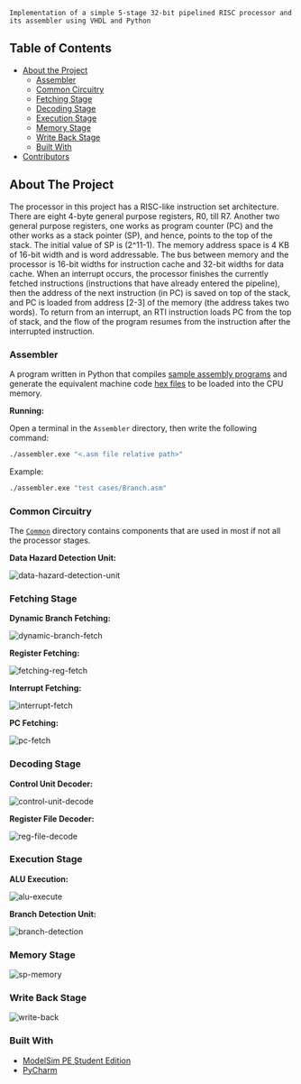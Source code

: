     Implementation of a simple 5-stage 32-bit pipelined RISC processor and its assembler using VHDL and Python
  ## Table of Contents

* [About the Project](#about-the-project)
  * [Assembler](#assembler)
  * [Common Circuitry](#common-circuitry)
  * [Fetching Stage](#fetching-stage)
  * [Decoding Stage](#decoding-stage)
  * [Execution Stage](#execution-stage)
  * [Memory Stage](#memory-stage)
  * [Write Back Stage](#write-back-stage)
  * [Built With](#built-with)
* [Contributors](#contributors)

## About The Project

The processor in this project has a RISC-like instruction set architecture. There are eight 4-byte general purpose registers, R​0​, till R7. Another two general purpose registers, one works as program counter (PC) and the other works as a stack pointer (SP), and hence, points to the top of the stack. The initial value of SP is (​2^11-1​). The memory address space is ​4 KB of 16-bit ​width and is word addressable. The bus between memory and the processor is 16-bit widths for instruction cache and 32-bit widths for data cache. When an interrupt occurs, the processor finishes the currently fetched instructions (instructions that have already entered the pipeline), then the address of the next instruction (in PC) is saved on top of the stack, and PC is loaded from address [2-3] of the memory (the address takes two words). To return from an interrupt, an RTI instruction loads PC from the top of stack, and the flow of the program resumes from the instruction after the interrupted instruction.

### Assembler

A program written in Python that compiles [sample assembly programs](https://github.com/naderabdalghani/32-bit-risc-pipelined-processor/tree/master/Assembler/test%20cases) and generate the equivalent machine code [hex files](https://github.com/naderabdalghani/32-bit-risc-pipelined-processor/tree/master/Assembler/memory%20files) to be loaded into the CPU memory.

**Running:**

Open a terminal in the `Assembler` directory, then write the following command:

```bash
./assembler.exe "<.asm file relative path>"
```

Example:

```bash
./assembler.exe "test cases/Branch.asm"
```

### Common Circuitry

The [`Common`](https://github.com/rashok8/32-bit-risc-pipelined-processor/tree/master/VHDL%20Code/Common) directory contains components that are used in most if not all the processor stages.

**Data Hazard Detection Unit:**

![data-hazard-detection-unit][data-hazard-detection-unit]

### Fetching Stage

**Dynamic Branch Fetching:**

![dynamic-branch-fetch][dynamic-branch-fetch]

**Register Fetching:**

![fetching-reg-fetch][fetching-reg-fetch]

**Interrupt Fetching:**

![interrupt-fetch][interrupt-fetch]

**PC Fetching:**

![pc-fetch][pc-fetch]

### Decoding Stage

**Control Unit Decoder:**

![control-unit-decode][control-unit-decode]

**Register File Decoder:**

![reg-file-decode][reg-file-decode]

### Execution Stage

**ALU Execution:**

![alu-execute][alu-execute]

**Branch Detection Unit:**

![branch-detection][branch-detection]

### Memory Stage

![sp-memory][sp-memory]

### Write Back Stage

![write-back][write-back]

### Built With

* [ModelSim PE Student Edition](https://www.mentor.com/company/higher_ed/modelsim-student-edition)
* [PyCharm](https://www.jetbrains.com/pycharm/)

[data-hazard-detection-unit]: Assets/data_hazard_detection.png
[dynamic-branch-fetch]: Assets/dynamic_branch_fetch.png
[fetching-reg-fetch]: Assets/fetching_reg_fetch.png
[interrupt-fetch]: Assets/interrupt_fetch.png
[pc-fetch]: Assets/pc_fetch.png
[control-unit-decode]: Assets/control_unit_decode.png
[reg-file-decode]: Assets/reg_file_decode.png
[alu-execute]: Assets/alu_execute.png
[branch-detection]: Assets/branch_detection.png
[sp-memory]: Assets/sp_memory.png
[write-back]: Assets/write_back.png

